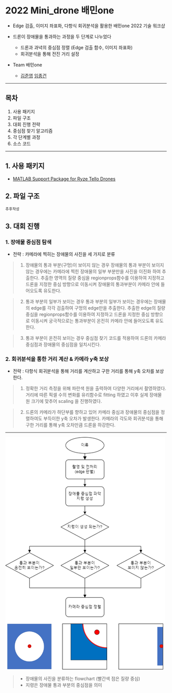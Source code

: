 # 2022 Mini_drone 배민one

* Edge 검출, 이미지 좌표화, 다항식 회귀분석을 활용한 배민one 2022 기술 워크샵

* 드론이 장애물을 통과하는 과정을 두 단계로 나누었다
  * 드론과 과녁의 중심점 정렬 (Edge 검출 함수, 이미지 좌표화)
  * 회귀분석을 통해 전진 거리 설정

* Team 배민one
  * [김준엽](https://github.com/junyeobkim55) [임종건](https://github.com/Lim-Jong-geon)
  
***
  
## 목차

1. 사용 패키지    
2. 파일 구조    
3. 대회 진행 전략   
4. 중심점 찾기 알고리즘      
5. 각 단계별 과정    
6. 소스 코드

***

## 1. 사용 패키지

* [MATLAB Support Package for Ryze Tello Drones](https://kr.mathworks.com/matlabcentral/fileexchange/74434-matlab-support-package-for-ryze-tello-drones?s_tid=srchtitle)

## 2. 파일 구조

  ```
  추후작성
  ```

## 3. 대회 진행

### 1. 장애물 중심점 탐색

  * 전략 : 카메라에 찍히는 장애물의 사진을 세 가지로 분류
    
  > 1. 장애물의 통과 부분(구멍)이 보이지 않는 경우
    장애물의 통과 부분이 보이지 않는 경우에는 카메라에 찍힌 장애물의 일부 부분만을 사진을 이진화 하여 추출한다.
    추출한 영역의 질량 중심을 regionprops함수를 이용하여 지정하고 드론을 지정한 중심 방향으로 이동시켜 장애물의 통과부분이 카메라 안에 들어오도록 유도한다.
  
  > 2. 통과 부분의 일부가 보이는 경우
    통과 부분의 일부가 보이는 경우에는 장애물의 edge를 각각 검출하여 구멍의 edge만을 추출한다.
    추출한 edge의 질량 중심을 regionprops함수를 이용하여 지정하고 드론을 지정한 중심 방향으로 이동시켜 궁극적으로는 통과부분이 온전히 카메라 안에 들어오도록 유도한다.
  
  > 3. 통과 부분이 온전히 보이는 경우
    중심점 찾기 코드를 적용하여 드론의 카메라 중심점과 장애물의 중심점을 일치시킨다.

### 2. 회귀분석을 통한 거리 계산 & 카메라 y축 보상
  
  * 전략 : 다항식 회귀분석을 통해 거리를 계산하고 구한 거리를 통해 y축 오차를 보상한다.
  
  > 1. 정확한 거리 측정을 위해 파란색 원을 출력하여 다양한 거리에서 촬영하였다. 거리에 따른 픽셀 수의 변화를 유리함수로 fitting 하였고
    이후 실제 장애물 원 크기에 맞추어 scaling 을 진행하였다.
   
  > 2. 드론의 카메라가 하단부를 향하고 있어 카메라 중심과 장애물의 중심점을 정렬하여도 부득이한 y축 오차가 발생한다.
    카메라의 각도와 회귀분석을 통해 구한 거리를 통해 y축 오차만큼 드론을 하강한다.
    
***

![center classify flowchart](/image/centerclassify.png)

> * 장애물의 사진을 분류하는 flowchart (빨간색 점은 질량 중심)
> * 지령은 장애물 통과 부분의 중심점을 의미

